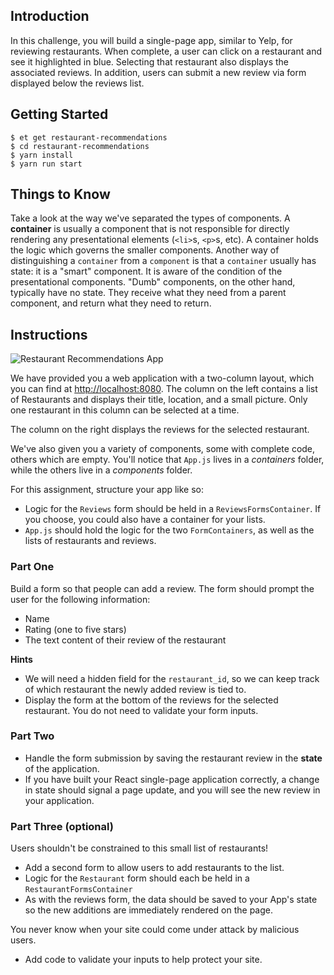 ## Introduction

In this challenge, you will build a single-page app, similar to Yelp, for
reviewing restaurants. When complete, a user can click on a restaurant and see it highlighted in blue. Selecting that restaurant also displays the associated reviews. In addition, users can submit a new review via form displayed below the reviews list. 

## Getting Started

```no-highlight
$ et get restaurant-recommendations
$ cd restaurant-recommendations
$ yarn install
$ yarn run start
```

## Things to Know

Take a look at the way we've separated the types of components.  A **container** is usually a component that is not responsible for directly rendering any presentational elements (`<li>`s, `<p>`s, etc). A container holds the logic which governs the smaller components.  Another way of distinguishing a `container` from a `component` is that a `container` usually has state: it is a "smart" component.  It is aware of the condition of the presentational components.  "Dumb" components, on the other hand, typically have no state.  They receive what they need from a parent component, and return what they need to return.  

## Instructions

![Restaurant Recommendations App](https://s3.amazonaws.com/horizon-production/images/restaurant-recommendations.png)

We have provided you a web application with a two-column layout, which you can find at <http://localhost:8080>. The column on the left contains a list of Restaurants and displays their title, location, and a small picture. Only one restaurant in this column can be selected at a time.

The column on the right displays the reviews for the selected restaurant.

We've also given you a variety of components, some with complete code, others which are empty. You'll notice that `App.js` lives in a _containers_ folder, while the others live in a _components_ folder.  

For this assignment, structure your app like so:
* Logic for the `Reviews` form should be held in a `ReviewsFormsContainer`. If you choose, you could also have a container for your lists.
* `App.js` should hold the logic for the two `FormContainers`, as well as the lists of restaurants and reviews.

### Part One

Build a form so that people can add a review. The form should prompt the user
for the following information:

* Name
* Rating (one to five stars)
* The text content of their review of the restaurant

**Hints** 
* We will need a hidden field for the `restaurant_id`, so we can keep track of which restaurant the newly added review is tied to. 
* Display the form at the bottom of the reviews for the selected restaurant. You do not need to validate your form inputs.

### Part Two

* Handle the form submission by saving the restaurant review in the **state** of the application. 
* If you have built your React single-page application correctly, a change in state should signal a page update, and you will see the new review in your application.

### Part Three (optional)

Users shouldn't be constrained to this small list of restaurants! 
* Add a second form to allow users to add restaurants to the list. 
* Logic for the `Restaurant` form should each be held in a `RestaurantFormsContainer`
* As with the reviews form, the data should be saved to your App's state so the new additions are immediately rendered on the page.

You never know when your site could come under attack by malicious users. 
* Add code to validate your inputs to help protect your site.
